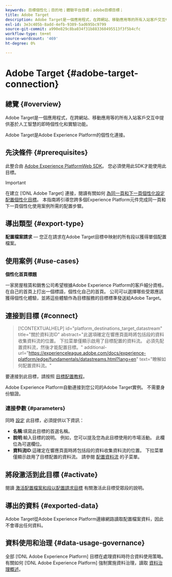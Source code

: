 ```yaml
---
keywords: 目標個性化；目的地；體驗平台目標；adobe目標目標；
title: Adobe Target
description: Adobe Target是一個應用程式，在跨網站、移動應用等的所有入站客戶交互中提供基於人工智慧的即時個性化和實驗功能。
exl-id: 3e3c405b-8add-4efb-9389-5ad695bc9799
source-git-commit: a990e829c8ba034f31b883360495513f3f5b4cfc
workflow-type: tm+mt
source-wordcount: '469'
ht-degree: 0%

---
```


# Adobe Target {#adobe-target-connection}

## 總覽 {#overview}

Adobe Target是一個應用程式，在跨網站、移動應用等的所有入站客戶交互中提供基於人工智慧的即時個性化和實驗功能。

Adobe Target是Adobe Experience Platform的個性化連接。

## 先決條件 {#prerequisites}

此整合由 [Adobe Experience PlatformWeb SDK](../../../edge/home.md)。 您必須使用此SDK才能使用此目標。

>[!IMPORTANT]
>
>在建立 [!DNL Adobe Target] 連接，閱讀有關如何 [為同一頁和下一頁個性化設定配置個性化目標](../../ui/configure-personalization-destinations.md)。 本指南將引導您跨多個Experience Platform元件完成同一頁和下一頁個性化使用案例所需的配置步驟。

## 導出類型 {#export-type}

**配置檔案請求**  — 您正在請求在Adobe Target目標中映射的所有段以獲得單個配置檔案。

## 使用案例 {#use-cases}

**個性化首頁標題**

一家房屋租賃和銷售公司希望根據Adobe Experience Platform的客戶細分資格，在自己的首頁上打出一個標語，個性化自己的首頁。 公司可以選擇哪些受眾應該獲得個性化體驗，並將這些體驗作為目標服務的目標標準發送給Adobe Target。

## 連接到目標 {#connect}

>[!CONTEXTUALHELP]
>id="platform_destinations_target_datastream"
>title="關於資料流ID"
>abstract="此選項確定在響應頁面時將包括段的資料收集資料流的位置。 下拉菜單僅顯示啟用了目標配置的資料流。 必須先配置資料流，然後才能配置目標。"
>additional-url="https://experienceleague.adobe.com/docs/experience-platform/edge/fundamentals/datastreams.html?lang=en" text="瞭解如何配置資料流。"

要連接到此目標，請按照 [目標配置教程](../../ui/connect-destination.md)。

Adobe Experience Platform自動連接到您公司的Adobe Target實例。 不需要身份驗證。

### 連接參數 {#parameters}

同時 [設定](../../ui/connect-destination.md) 此目標，必須提供以下資訊：

* **名稱**:填寫此目標的首選名稱。
* **說明**:輸入目標的說明。 例如，您可以提及您為此目標使用的市場活動。 此欄位為可選欄位。
* **資料流ID**:這確定在響應頁面時將包括段的資料收集資料流的位置。 下拉菜單僅顯示啟用了目標配置的資料流。 請參閱 [配置資料流](../../../edge/fundamentals/datastreams.md) 的子菜單。

## 將段激活到此目標 {#activate}

閱讀 [激活配置檔案和段以配置請求目標](../../ui/activate-profile-request-destinations.md) 有關激活此目標受眾段的說明。

## 導出的資料 {#exported-data}

Adobe Target從Adobe Experience Platform邊緣網路讀取配置檔案資料，因此不會導出任何資料。

## 資料使用和治理 {#data-usage-governance}

全部 [!DNL Adobe Experience Platform] 目標在處理資料時符合資料使用策略。 有關如何 [!DNL Adobe Experience Platform] 強制實施資料治理，讀取 [資料治理概述](https://experienceleague.adobe.com/docs/experience-platform/data-governance/home.html)。
